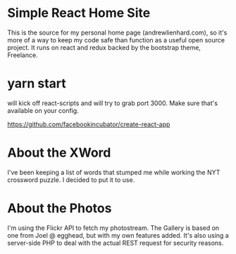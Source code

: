 # Simple React Home Site

This is the source for my personal home page (andrewlienhard.com), so it's more of a way to keep my code safe than function as a useful open source project. It runs on react and redux backed by the bootstrap theme, Freelance.

# yarn start 
will kick off react-scripts and will try to grab port 3000. Make sure that's available on your config.

https://github.com/facebookincubator/create-react-app

# About the XWord

I've been keeping a list of words that stumped me while working the NYT crossword puzzle. I decided to put it to use.

# About the Photos

I'm using the Flickr API to fetch my photostream. The Gallery is based on one from Joel @ egghead, but with my own features added. It's also using a server-side PHP to deal with the actual REST request for security reasons.


